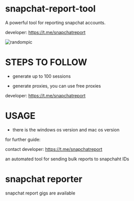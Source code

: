 # snapchat-report-tool
A powerful tool for reporting snapchat accounts.

developer:  https://t.me/snapchatreport

![randompic](https://github.com/user-attachments/assets/a67ab1db-8810-4ccf-ac04-6739b37c6a97)

# STEPS TO FOLLOW
- generate up to 100 sessions

- generate proxies, you can use free proxies

developer:  https://t.me/snapchatreport

# USAGE
- there is the windows os version and mac os version

for further guide:

contact developer:  https://t.me/snapchatreport

an automated tool for sending bulk reports to snapchaht IDs

# snapchat reporter
snapchat report gigs are available
